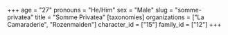 +++
age = "27"
pronouns = "He/Him"
sex = "Male"
slug = "somme-privatea"
title = "Somme Privatea"
[taxonomies]
organizations = ["La Camaraderie", "Rozenmaiden"]
character_id = ["15"]
family_id = ["12"]
+++


